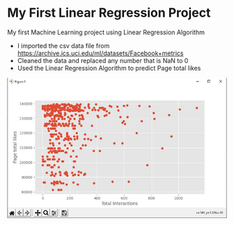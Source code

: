 # My First Linear Regression Project
My first Machine Learning project using Linear Regression Algorithm
- I imported the csv data file from https://archive.ics.uci.edu/ml/datasets/Facebook+metrics
- Cleaned the data and replaced any number that is NaN to 0
- Used the Linear Regression Algorithm to predict Page total likes

![Graph1](https://github.com/oleg-glingeanu/FirstLinearRegressionProject/blob/main/Graph_1.JPG?raw=true)